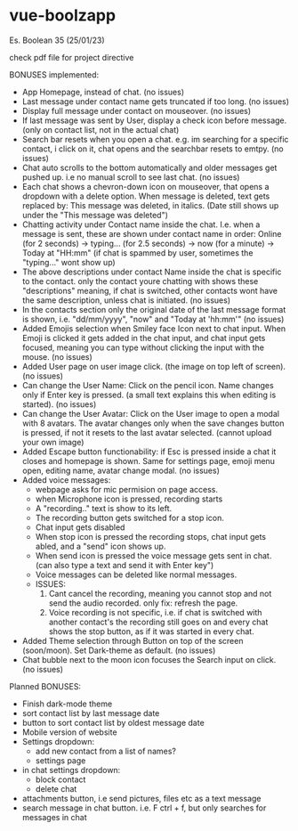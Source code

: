 # vue-boolzapp
Es. Boolean 35 (25/01/23) 

check pdf file for project directive


BONUSES implemented:

- App Homepage, instead of chat. (no issues)
- Last message under contact name gets truncated if too long. (no issues)
- Display full message under contact on mouseover. (no issues)
- If last message was sent by User, display a check icon before message. (only on contact list, not in the actual chat)
- Search bar resets when you open a chat. e.g. im searching for a specific contact, i click on it, chat opens and the searchbar resets to emtpy. (no issues)
- Chat auto scrolls to the bottom automatically and older messages get pushed up. i.e no manual scroll to see last chat. (no issues)
- Each chat shows a chevron-down icon on mouseover, that opens a dropdown with a delete option. When message is deleted, text gets replaced by: This message was deleted, in italics. (Date still shows up under the "This message was deleted")
- Chatting activity under Contact name inside the chat. I.e. when a message is sent, these are shown under contact name in order: Online (for 2 seconds) -> typing... (for 2.5 seconds) -> now (for a minute) -> Today at "HH:mm" (if chat is spammed by user, sometimes the "typing..." wont show up)
- The above descriptions under contact Name inside the chat is specific to the contact. only the contact youre chatting with shows these "descriptions" meaning, if chat is switched, other contacts wont have the same description, unless chat is initiated. (no issues)
- In the contacts section only the original date of the last message format is shown, i.e. "dd/mm/yyyy", "now" and "Today at 'hh:mm'" (no issues)
- Added Emojis selection when Smiley face Icon next to chat input. When Emoji is clicked it gets added in the chat input, and chat input gets focused, meaning you can type without clicking the input with the mouse. (no issues)
- Added User page on user image click. (the image on top left of screen). (no issues)
- Can change the User Name: Click on the pencil icon. Name changes only if Enter key is pressed. (a small text explains this when editing is started). (no issues)
- Can change the User Avatar: Click on the User image to open a modal with 8 avatars. The avatar changes only when the save changes button is pressed, if not it resets to the last avatar selected. (cannot upload your own image)
- Added Escape button functionability: if Esc is pressed inside a chat it closes and homepage is shown. Same for settings page, emoji menu open, editing name, avatar change modal. (no issues)
- Added voice messages:  
  - webpage asks for mic permision on page access. 
  - when Microphone icon is pressed, recording starts 
  - A "recording.." text is show to its left.
  - The recording button gets switched for a stop icon. 
  - Chat input gets disabled
  - When stop icon is pressed the recording stops, chat input gets abled, and a "send" icon shows up.
  - When send icon is pressed the voice message gets sent in chat. (can also type a text and send it with Enter key")
  - Voice messages can be deleted like normal messages.
  - ISSUES: 
    1. Cant cancel the recording, meaning you cannot stop and not send the audio recorded. only fix: refresh the page. 
    2. Voice recording is not specific, i.e. if chat is switched with another contact's the recording still goes on and every chat shows the stop button, as if it was started in every chat.
- Added Theme selection through Button on top of the screen (soon/moon). Set Dark-theme as default. (no issues)
- Chat bubble next to the moon icon focuses the Search input on click. (no issues)


Planned BONUSES: 
- Finish dark-mode theme
- sort contact list by last message date
- button to sort contact list by oldest message date
- Mobile version of website
- Settings dropdown: 
  - add new contact from a list of names?
  - settings page
- in chat settings dropdown:
  - block contact
  - delete chat
- attachments button, i.e send pictures, files etc as a text message
- search message in chat button. i.e. F ctrl + f, but only searches for messages in chat 
  

